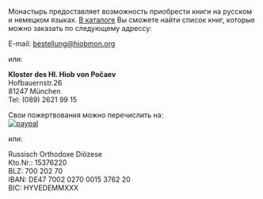 Монастырь предоставляет возможность приобрести книги на русском и немецком языках. [В каталоге](/uploads/assets/pages/verlag/klosterverlag_katalog.pdf) Вы сможете найти список книг, которые можно заказать по следующему адрессу:

E-mail: bestellung@hiobmon.org

или:

**Kloster des Hl. Hiob von Počaev**  
Hofbauernstr.26  
81247 München  
Tel: (089) 2621 99 15  

Свои пожертвования можно перечислить на:  
[![paypal](https://www.paypal.com/en_US/i/btn/btn_donateCC_LG.gif)](https://www.paypal.com/cgi-bin/webscr?cmd=_s-xclick&hosted_button_id=RGQ)

или:

Russisch Orthodoxe Diözese  
Kto.Nr.: 15376220  
BLZ: 700 202 70  
IBAN: DE47 7002 0270 0015 3762 20  
BIC: HYVEDEMMXXX
